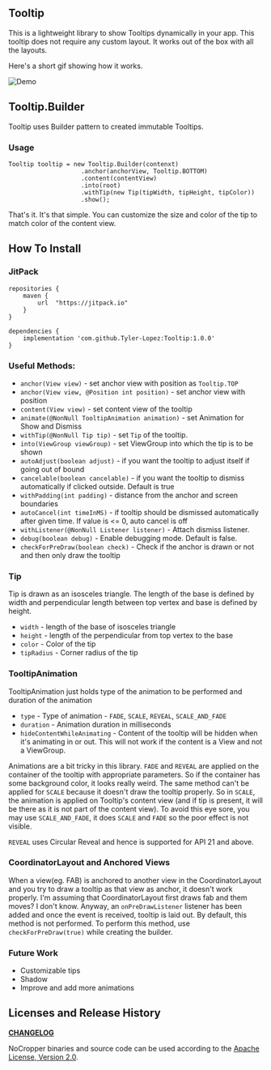 ## Tooltip

This is a lightweight library to show Tooltips dynamically in your app. This tooltip does
not require any custom layout. It works out of the box with all the layouts.

Here's a short gif showing how it works.

![Demo](https://raw.githubusercontent.com/jayrambhia/Tooltip/master/art/demo1.gif)

## Tooltip.Builder

Tooltip uses Builder pattern to created immutable Tooltips.

### Usage

    Tooltip tooltip = new Tooltip.Builder(contenxt)
                        .anchor(anchorView, Tooltip.BOTTOM)
                        .content(contentView)
                        .into(root)
                        .withTip(new Tip(tipWidth, tipHeight, tipColor))
                        .show();
                        
That's it. It's that simple. You can customize the size and color of the tip to match color of the content view.

## How To Install

### JitPack

    repositories {
        maven {
            url  "https://jitpack.io"
        }
    }
    
    dependencies {
        implementation 'com.github.Tyler-Lopez:Tooltip:1.0.0'
    }

### Useful Methods:

 - `anchor(View view)` - set anchor view with position as `Tooltip.TOP`
 - `anchor(View view, @Position int position)` - set anchor view with position
 - `content(View view)` - set content view of the tooltip
 - `animate(@NonNull TooltipAnimation animation)` - set Animation for Show and Dismiss
 - `withTip(@NonNull Tip tip)` - set `Tip` of the tooltip.
 - `into(ViewGroup viewGroup)` - set ViewGroup into which the tip is to be shown
 - `autoAdjust(boolean adjust)` - if you want the tooltip to adjust itself if going out of bound
 - `cancelable(boolean cancelable)` - if you want the tooltip to dismiss automatically if clicked outside. Default is true
 - `withPadding(int padding)` - distance from the anchor and screen boundaries
 - `autoCancel(int timeInMS)` - if tooltip should be dismissed automatically after given time. If value is <= 0, auto cancel is off
 - `withListener(@NonNull Listener listener)` - Attach dismiss listener.
 - `debug(boolean debug)` - Enable debugging mode. Default is false.
 - `checkForPreDraw(boolean check)` - Check if the anchor is drawn or not and then only draw the tooltip

### Tip

Tip is drawn as an isosceles triangle. The length of the base is defined by width and perpendicular length between top vertex and base is defined by height.

 - `width` - length of the base of isosceles triangle
 - `height` - length of the perpendicular from top vertex to the base
 - `color` - Color of the tip
 - `tipRadius` - Corner radius of the tip

### TooltipAnimation

TooltipAnimation just holds type of the animation to be performed and duration of the animation
 
 - `type` - Type of animation - `FADE`, `SCALE`, `REVEAL`, `SCALE_AND_FADE`
 - `duration` - Animation duration in milliseconds
 - `hideContentWhileAnimating` - Content of the tooltip will be hidden when it's animating in or out. This will not work if the content is a View and not a ViewGroup.
 
 Animations are a bit tricky in this library. `FADE` and `REVEAL` are applied on the container of the tooltip
 with appropriate parameters. So if the container has some background color, it looks really weird. The same
 method can't be applied for `SCALE` because it doesn't draw the tooltip properly. So in `SCALE`, the animation
 is applied on Tooltip's content view (and if tip is present, it will be there as it is not part of the content view).
 To avoid this eye sore, you may use `SCALE_AND_FADE`, it does `SCALE` and `FADE` so the poor effect is not visible.
 
 `REVEAL` uses Circular Reveal and hence is supported for API 21 and above.
 

### CoordinatorLayout and Anchored Views

 When a view(eg. FAB) is anchored to another view in the CoordinatorLayout and you try to draw a tooltip 
 as that view as anchor, it doesn't work properly. I'm assuming that CoordinatorLayout first draws fab and them moves? I don't know.
 Anyway, an `onPreDrawListener` listener has been added and once the event is received, tooltip is laid out.
 By default, this method is not performed. To perform this method, use `checkForPreDraw(true)` while creating the builder.
 
### Future Work
 
 - Customizable tips
 - Shadow
 - Improve and add more animations

## Licenses and Release History

**[CHANGELOG](https://github.com/jayrambhia/Tooltip/blob/master/Changelog.md)**

NoCropper binaries and source code can be used according to the [Apache License, Version 2.0](https://github.com/jayrambhia/Tooltip/blob/master/License).